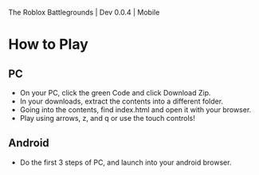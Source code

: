 The Roblox Battlegrounds | Dev 0.0.4 | Mobile

# How to Play
## PC
- On your PC, click the green Code and click Download Zip.
- In your downloads, extract the contents into a different folder.
- Going into the contents, find index.html and open it with your browser.
- Play using arrows, z, and q or use the touch controls!
## Android
- Do the first 3 steps of PC, and launch into your android browser.
